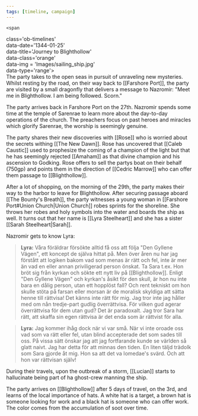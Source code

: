 ```yaml
---
tags: [timeline, campaign]
---
```

	<span  
class='ob-timelines'  
data-date='1344-01-25'  
data-title='Journey to Blighthollow'  
data-class='orange'  
data-img = 'Images/sailing_ship.jpg'  
data-type='range'>  
The party takes to the open seas in pursuit of unraveling new mysteries.
</span>
Whilst resting by the road, on their way back to [[Farshore Port]], the party are visited by a small dragonfly that delivers a message to Nazromir: "Meet me in Blighthollow. I am being followed. Scorn."

The party arrives back in Farshore Port on the 27th. Nazromir spends some time at the temple of Sarenrae to learn more about the day-to-day operations of the church. The preachers focus on past heroes and miracles which glorify Sarenrae, the worship is seemingly genuine. 

The party shares their new discoveries with [[Rose]] who is worried about the secrets withing [[The New Dawn]]. Rose has uncovered that [[Caleb Caustic]] used to prophesize the coming of a champion of the light but that he has seemingly rejected [[Amaham]] as that divine champion and his ascension to Godking. Rose offers to sell the partys boat on their behalf (750gp) and points them in the direction of [[Cedric Marrow]] who can offer them passage to [[Blighthollow]]. 

After a lot of shopping, on the morning of the 29th, the party makes their way to the harbor to leave for Blighthollow. After securing passage aboard [[The Bounty's Breath]], the party witnesses a young woman in [[Farshore Port#Union Church|Union Church]] robes sprints for the shoreline. She throws her robes and holy symbols into the water and boards the ship as well. It turns out that her name is [[Lyra Steelheart]] and she has a sister [[Sarah Steelheart|Sarah]].  

Nazromir gets to know Lyra:

> **Lyra:** Våra föräldrar försökte alltid få oss att följa "Den Gyllene Vägen", ett koncept de själva hittat på. Men över åren nu har jag förstått att logiken bakom vad som menas är rätt och fel, inte är mer än vad en eller annan priviligerad person önskat. Ta Sara t.ex. Hon bröt sig från kyrkan och sökte ett nytt liv på [[Blighthollow]]. Enligt "Den Gyllene Vägen" och kyrkan's åsikt för den skull, är hon nu inte bara en dålig person, utan ett hopplöst fall? Och rent tekniskt om hon skulle stöta på farsan eller morsan är de moralisk skyldiga att sätta henne till rättvisa! Det känns inte rätt för mig. Jag tror inte jag håller med om nån tredje-part gudlig överrättvisa. För vilken gud agerar överrättvisa för dem utan gud? Det är paradoxalt. Jag tror Sara har rätt, att skaffa sin egen rättvisa är det enda som är rättvist för alla. 

>**Lyra:** Jag kommer ihåg dock när vi var små. När vi inte oroade oss vad som va rätt eller fel, utan blind accepterade det som sades till oss. På vissa sätt önskar jag att jag fortfarande kunde se världen så glatt naivt. Jag har detta för att minnas den tiden. En liten täljd trädolk som Sara gjorde åt mig. Hon sa att det va Iomedae's svärd. Och att hon var rättvisan själv!

During their travels, upon the outbreak of a storm, [[Lucian]] starts to hallucinate being part of ha ghost-crew manning the ship. 

The party arrives on [[Blighthollow]] after 5 days of travel, on the 3rd, and learns of the local importance of hats. A white hat is a target, a brown hat is someone looking for work and a black hat is someone who can offer work. The color comes from the accumulation of soot over time. 